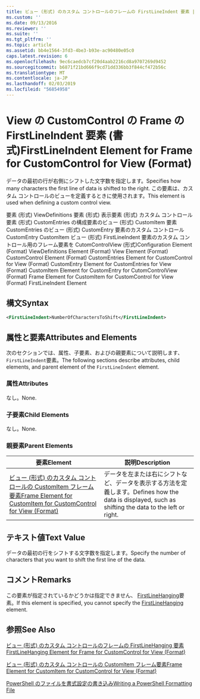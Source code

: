 ```yaml
---
title: ビュー (形式) のカスタム コントロールのフレームの FirstLineIndent 要素 |Microsoft Docs
ms.custom: ''
ms.date: 09/13/2016
ms.reviewer: ''
ms.suite: ''
ms.tgt_pltfrm: ''
ms.topic: article
ms.assetid: bb4e1564-3fd3-4be3-b93e-ac90480e05c0
caps.latest.revision: 6
ms.openlocfilehash: 9ec6caedcb7cf20d4aab2216cd8a9707269d9452
ms.sourcegitcommit: b6871f21bd666f9cd71dd336bb3f844cf472b56c
ms.translationtype: MT
ms.contentlocale: ja-JP
ms.lasthandoff: 02/03/2019
ms.locfileid: "56854958"
---
```

# <a name="firstlineindent-element-for-frame-for-customcontrol-for-view-format"></a><span data-ttu-id="bd14c-102">View の CustomControl の Frame の FirstLineIndent 要素 (書式)</span><span class="sxs-lookup"><span data-stu-id="bd14c-102">FirstLineIndent Element for Frame for CustomControl for View (Format)</span></span>

<span data-ttu-id="bd14c-103">データの最初の行が右側にシフトした文字数を指定します。</span><span class="sxs-lookup"><span data-stu-id="bd14c-103">Specifies how many characters the first line of data is shifted to the right.</span></span> <span data-ttu-id="bd14c-104">この要素は、カスタム コントロールのビューを定義するときに使用されます。</span><span class="sxs-lookup"><span data-stu-id="bd14c-104">This element is used when defining a custom control view.</span></span>

<span data-ttu-id="bd14c-105">要素 (形式) ViewDefinitions 要素 (形式) 表示要素 (形式) カスタム コントロール要素 (形式) CustomEntries の構成要素のビュー (形式) CustomItem 要素 CustomEntries のビュー (形式) CustomEntry 要素のカスタム コントロールCustomEntry CustomItem ビュー (形式) FirstLineIndent 要素のカスタム コントロール用のフレーム要素を CutomControlView (形式)</span><span class="sxs-lookup"><span data-stu-id="bd14c-105">Configuration Element (Format) ViewDefinitions Element (Format) View Element (Format) CustomControl Element (Format) CustomEntries Element for CustomControl for View (Format) CustomEntry Element for CustomEntries for View (Format) CustomItem Element for CustomEntry for CutomControlView (Format) Frame Element for CustomItem for CustomControl for View (Format) FirstLineIndent Element</span></span>

## <a name="syntax"></a><span data-ttu-id="bd14c-106">構文</span><span class="sxs-lookup"><span data-stu-id="bd14c-106">Syntax</span></span>

```xml
<FirstLineIndent>NumberOfCharactersToShift</FirstLineIndent>
```

## <a name="attributes-and-elements"></a><span data-ttu-id="bd14c-107">属性と要素</span><span class="sxs-lookup"><span data-stu-id="bd14c-107">Attributes and Elements</span></span>

<span data-ttu-id="bd14c-108">次のセクションでは、属性、子要素、およびの親要素について説明します、`FirstLineIndent`要素。</span><span class="sxs-lookup"><span data-stu-id="bd14c-108">The following sections describe attributes, child elements, and parent element of the `FirstLineIndent` element.</span></span>

### <a name="attributes"></a><span data-ttu-id="bd14c-109">属性</span><span class="sxs-lookup"><span data-stu-id="bd14c-109">Attributes</span></span>

<span data-ttu-id="bd14c-110">なし。</span><span class="sxs-lookup"><span data-stu-id="bd14c-110">None.</span></span>

### <a name="child-elements"></a><span data-ttu-id="bd14c-111">子要素</span><span class="sxs-lookup"><span data-stu-id="bd14c-111">Child Elements</span></span>

<span data-ttu-id="bd14c-112">なし。</span><span class="sxs-lookup"><span data-stu-id="bd14c-112">None.</span></span>

### <a name="parent-elements"></a><span data-ttu-id="bd14c-113">親要素</span><span class="sxs-lookup"><span data-stu-id="bd14c-113">Parent Elements</span></span>

|<span data-ttu-id="bd14c-114">要素</span><span class="sxs-lookup"><span data-stu-id="bd14c-114">Element</span></span>|<span data-ttu-id="bd14c-115">説明</span><span class="sxs-lookup"><span data-stu-id="bd14c-115">Description</span></span>|
|-------------|-----------------|
|[<span data-ttu-id="bd14c-116">ビュー (形式) のカスタム コントロールの CustomItem フレーム要素</span><span class="sxs-lookup"><span data-stu-id="bd14c-116">Frame Element for CustomItem for CustomControl for View (Format)</span></span>](./frame-element-for-customitem-for-customcontrol-for-view-format.md)|<span data-ttu-id="bd14c-117">データを左または右にシフトなど、データを表示する方法を定義します。</span><span class="sxs-lookup"><span data-stu-id="bd14c-117">Defines how the data is displayed, such as shifting the data to the left or right.</span></span>|

## <a name="text-value"></a><span data-ttu-id="bd14c-118">テキスト値</span><span class="sxs-lookup"><span data-stu-id="bd14c-118">Text Value</span></span>

<span data-ttu-id="bd14c-119">データの最初の行をシフトする文字数を指定します。</span><span class="sxs-lookup"><span data-stu-id="bd14c-119">Specify the number of characters that you want to shift the first line of the data.</span></span>

## <a name="remarks"></a><span data-ttu-id="bd14c-120">コメント</span><span class="sxs-lookup"><span data-stu-id="bd14c-120">Remarks</span></span>

<span data-ttu-id="bd14c-121">この要素が指定されているかどうかは指定できません、 [FirstLineHanging](./firstlinehanging-element-for-frame-for-customcontrol-for-view-format.md)要素。</span><span class="sxs-lookup"><span data-stu-id="bd14c-121">If this element is specified, you cannot specify the [FirstLineHanging](./firstlinehanging-element-for-frame-for-customcontrol-for-view-format.md) element.</span></span>

## <a name="see-also"></a><span data-ttu-id="bd14c-122">参照</span><span class="sxs-lookup"><span data-stu-id="bd14c-122">See Also</span></span>

[<span data-ttu-id="bd14c-123">ビュー (形式) のカスタム コントロールのフレームの FirstLineHanging 要素</span><span class="sxs-lookup"><span data-stu-id="bd14c-123">FirstLineHanging Element for Frame for CustomControl for View (Format)</span></span>](./firstlinehanging-element-for-frame-for-customcontrol-for-view-format.md)

[<span data-ttu-id="bd14c-124">ビュー (形式) のカスタム コントロールの CustomItem フレーム要素</span><span class="sxs-lookup"><span data-stu-id="bd14c-124">Frame Element for CustomItem for CustomControl for View (Format)</span></span>](./frame-element-for-customitem-for-customcontrol-for-view-format.md)

[<span data-ttu-id="bd14c-125">PowerShell のファイルを書式設定の書き込み</span><span class="sxs-lookup"><span data-stu-id="bd14c-125">Writing a PowerShell Formatting File</span></span>](./writing-a-powershell-formatting-file.md)
